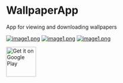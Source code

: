 # WallpaperApp
App for viewing and downloading wallpapers
                                            
[![image1.png](https://i.postimg.cc/zDdx5GXr/image1.png)](https://postimg.cc/9z7dYV78)                                                                           [![image1.png](https://i.postimg.cc/DwzgNkKz/image1.png)](https://postimg.cc/crVwKzCq)                                                                                         [![image1.png](https://i.postimg.cc/J0CQpVt0/image1.png)](https://postimg.cc/ft5XbPcQ)



<a href="https://play.google.com/store/apps/details?id=com.georgcantor.wallpaperapp" target="_blank"><img alt="Get it on Google Play" src="https://play.google.com/intl/en_us/badges/images/generic/en-play-badge.png" height="80"/></a>                                                                                                                                      
